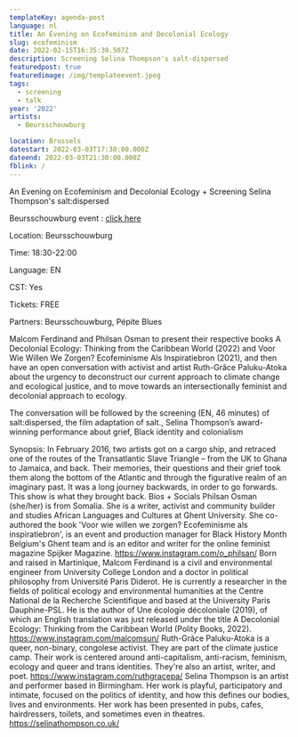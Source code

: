 ```yaml
---
templateKey: agenda-post
language: nl
title: An Evening on Ecofeminism and Decolonial Ecology
slug: ecofeminism
date: 2022-02-15T16:35:39.507Z
description: Screening Selina Thompson's salt-dispersed
featuredpost: true
featuredimage: /img/templateevent.jpeg
tags:
  - screening
  - talk
year: '2022'
artists:
  - Beursschouwburg

location: Brussels
datestart: 2022-03-03T17:30:00.000Z
dateend: 2022-03-03T21:30:00.000Z
fblink: /
---
```

An Evening on Ecofeminism and Decolonial Ecology + Screening Selina Thompson's salt:dispersed

Beursschouwburg event : [click here](https://beursschouwburg.be/en/events/byebyebook/)

Location: Beursschouwburg

Time: 18:30-22:00

Language: EN

CST: Yes

Tickets: FREE

Partners: Beursschouwburg, Pépite Blues

Malcom Ferdinand and Philsan Osman to present their respective books A Decolonial Ecology: Thinking from the Caribbean World (2022) and Voor Wie Willen We Zorgen? Ecofeminisme Als Inspiratiebron (2021), and then have an open conversation with activist and artist Ruth-Grâce Paluku-Atoka about the urgency to deconstruct our current approach to climate change and ecological justice, and to move towards an intersectionally feminist and decolonial approach to ecology.

The conversation will be followed by the screening (EN, 46 minutes) of salt:dispersed, the film adaptation of salt., Selina Thompson’s award-winning performance about grief, Black identity and colonialism

Synopsis: In February 2016, two artists got on a cargo ship, and retraced one of the routes of the Transatlantic Slave Triangle – from the UK to Ghana to Jamaica, and back. Their memories, their questions and their grief took them along the bottom of the Atlantic and through the figurative realm of an imaginary past. It was a long journey backwards, in order to go forwards. This show is what they brought back.
Bios + Socials
Philsan Osman (she/her) is from Somalia. She is a writer, activist and community builder and studies African Languages and Cultures at Ghent University. She co-authored the book 'Voor wie willen we zorgen? Ecofeminisme als inspiratiebron', is an event and production manager for Black History Month Belgium's Ghent team and is an editor and writer for the online feminist magazine Spijker Magazine.
https://www.instagram.com/o_philsan/
Born and raised in Martinique, Malcom Ferdinand is a civil and environmental engineer from University College London and a doctor in political philosophy from Université Paris Diderot. He is currently a researcher in the fields of political ecology and environmental humanities at the Centre National de la Recherche Scientifique and based at the University Paris Dauphine-PSL. He is the author of Une écologie décoloniale (2019), of which an English translation was just released under the title A Decolonial Ecology: Thinking from the Caribbean World (Polity Books, 2022).
https://www.instagram.com/malcomsun/
Ruth-Grâce Paluku-Atoka is a queer, non-binary, congolese activist. They are part of the climate justice camp. Their work is centered around anti-capitalism, anti-racism, feminism, ecology and queer and trans identities. They're also an artist, writer, and poet.
https://www.instagram.com/ruthgracepa/
Selina Thompson is an artist and performer based in Birmingham. Her work is playful, participatory and intimate, focused on the politics of identity, and how this defines our bodies, lives and environments. Her work has been presented in pubs, cafes, hairdressers, toilets, and sometimes even in theatres.
https://selinathompson.co.uk/
